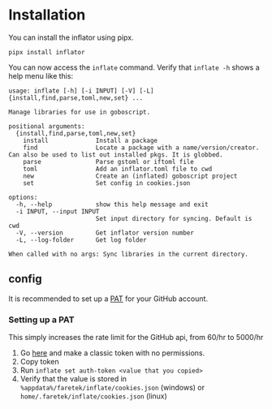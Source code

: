# Installation

You can install the inflator using pipx.

`pipx install inflator`

You can now access the `inflate` command.
Verify that `inflate -h` shows a help menu like this:

```
usage: inflate [-h] [-i INPUT] [-V] [-L] {install,find,parse,toml,new,set} ...

Manage libraries for use in goboscript.

positional arguments:
  {install,find,parse,toml,new,set}
    install             Install a package
    find                Locate a package with a name/version/creator. Can also be used to list out installed pkgs. It is globbed.
    parse               Parse gstoml or iftoml file
    toml                Add an inflator.toml file to cwd
    new                 Create an (inflated) goboscript project
    set                 Set config in cookies.json

options:
  -h, --help            show this help message and exit
  -i INPUT, --input INPUT
                        Set input directory for syncing. Default is cwd
  -V, --version         Get inflator version number
  -L, --log-folder      Get log folder

When called with no args: Sync libraries in the current directory.
```

## config

It is recommended to set up a [PAT](#config "Personal access token") for your
GitHub account.

### Setting up a PAT
This simply increases the rate limit for the GitHub api, from 60/hr to 5000/hr

1. Go [here](https://github.com/settings/tokens) and make a classic token with no permissions.
2. Copy token
3. Run `inflate set auth-token <value that you copied>`
4. Verify that the value is stored in `%appdata%/faretek/inflate/cookies.json` (windows) 
or `home/.faretek/inflate/cookies.json` (linux)
